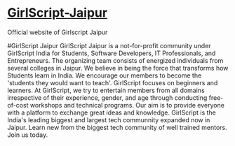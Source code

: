# [GirlScript-Jaipur](https://girlscript.github.io)
 
Official website of Girlscript Jaipur

#GirlScript Jaipur
GirlScript Jaipur is a not-for-profit community under GirlScript India for Students, Software Developers, IT Professionals, and Entrepreneurs. The organizing team consists of energized individuals from several colleges in Jaipur. We believe in being the force that transforms how Students learn in India. We encourage our members to become the 'students they would want to teach'. GirlScript focuses on beginners and learners. At GirlScript, we try to entertain members from all domains irrespective of their experience, gender, and age through conducting free-of-cost workshops and technical programs. Our aim is to provide everyone with a platform to exchange great ideas and knowledge.
GirlScript is the India's leading biggest and largest tech communnity expanded now in Jaipur. Learn new from the biggest tech community of well trained mentors. Join us today.


